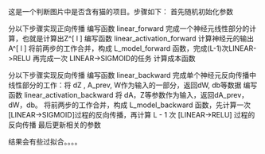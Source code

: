 这是一个判断图片中是否含有猫的项目。步骤如下：
首先随机初始化参数

分以下步骤实现正向传播
编写函数 linear_forward 完成一个神经元线性部分的计算，也就是计算出Z^[ l ]
编写函数 linear_activation_forward 计算神经元的输出A^[ l ]
将前两步的工作合并，构成 L_model_forward 函数，完成(L-1)次LINEAR->RELU 再完成一次 LINEAR->SIGMOID的任务
计算成本函数

分以下步骤实现反向传播
编写函数 linear_backward 完成单个神经元反向传播中线性部分的工作：将 dZ , A_prev, W作为输入的一部分，返回dW, db等数据
编写函数 linear_activation_backward 将 dA，Z等参数作为输入，返回dA_prev，dW，db。
将前两步的工作合并，构成 L_model_backward 函数，先计算一次[LINEAR->SIGMOID]过程的反向传播，再计算 L - 1 次 [LINEAR->RELU]
 过程的反向传播
最后更新相关的参数





结果会有些过拟合。。。。

